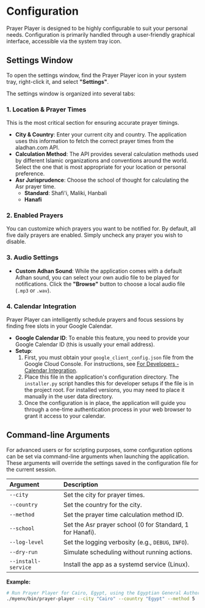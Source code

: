 # Configuration

Prayer Player is designed to be highly configurable to suit your personal needs. Configuration is primarily handled through a user-friendly graphical interface, accessible via the system tray icon.

## Settings Window

To open the settings window, find the Prayer Player icon in your system tray, right-click it, and select **"Settings"**.

The settings window is organized into several tabs:

### 1. Location & Prayer Times

This is the most critical section for ensuring accurate prayer timings.

-   **City & Country**: Enter your current city and country. The application uses this information to fetch the correct prayer times from the aladhan.com API.
-   **Calculation Method**: The API provides several calculation methods used by different Islamic organizations and conventions around the world. Select the one that is most appropriate for your location or personal preference.
-   **Asr Jurisprudence**: Choose the school of thought for calculating the Asr prayer time.
    -   **Standard**: Shafi'i, Maliki, Hanbali
    -   **Hanafi**

### 2. Enabled Prayers

You can customize which prayers you want to be notified for. By default, all five daily prayers are enabled. Simply uncheck any prayer you wish to disable.

### 3. Audio Settings

-   **Custom Adhan Sound**: While the application comes with a default Adhan sound, you can select your own audio file to be played for notifications. Click the **"Browse"** button to choose a local audio file (`.mp3` or `.wav`).

### 4. Calendar Integration

Prayer Player can intelligently schedule prayers and focus sessions by finding free slots in your Google Calendar.

-   **Google Calendar ID**: To enable this feature, you need to provide your Google Calendar ID (this is usually your email address).
-   **Setup**:
    1.  First, you must obtain your `google_client_config.json` file from the Google Cloud Console. For instructions, see [For Developers - Calendar Integration](04-for-developers.md#calendar-integration).
    2.  Place this file in the application's configuration directory. The `installer.py` script handles this for developer setups if the file is in the project root. For installed versions, you may need to place it manually in the user data directory.
    3.  Once the configuration is in place, the application will guide you through a one-time authentication process in your web browser to grant it access to your calendar.

## Command-line Arguments

For advanced users or for scripting purposes, some configuration options can be set via command-line arguments when launching the application. These arguments will override the settings saved in the configuration file for the current session.

| Argument        | Description                                      |
| :-------------- | :----------------------------------------------- |
| `--city`        | Set the city for prayer times.                   |
| `--country`     | Set the country for the city.                    |
| `--method`      | Set the prayer time calculation method ID.       |
| `--school`      | Set the Asr prayer school (0 for Standard, 1 for Hanafi). |
| `--log-level`   | Set the logging verbosity (e.g., `DEBUG`, `INFO`). |
| `--dry-run`     | Simulate scheduling without running actions.     |
| `--install-service` | Install the app as a systemd service (Linux). |

**Example:**
```bash
# Run Prayer Player for Cairo, Egypt, using the Egyptian General Authority of Survey method.
./myenv/bin/prayer-player --city "Cairo" --country "Egypt" --method 5
```
